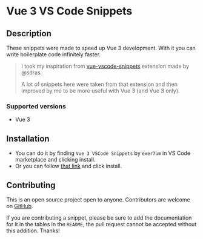 # Vue 3 VS Code Snippets

## Description

These snippets were made to speed up Vue 3 development. With it you can write boilerplate code infinitely faster.

> I took my inspiration from [vue-vscode-snippets](https://github.com/sdras/vue-vscode-snippets) extension made by @sdras.
>
> A lot of snippets here were taken from that extension and then improved by me to be more useful with Vue 3 (and Vue 3 only).

### Supported versions

- Vue 3

## Installation

- You can do it by finding `Vue 3 VSCode Snippets` by `exer7um` in VS Code marketplace and clicking install.
- Or you can follow [that link](https://marketplace.visualstudio.com/items?itemName=exer7um.vue3-vscode-snippets) and click install.

## Contributing

This is an open source project open to anyone. Contributors are welcome on [GitHub](https://github.com/exer7um/vue3-vscode-snippets).

If you are contributing a snippet, please be sure to add the documentation for it in the tables in the `README`, the pull request cannot be accepted without this addition. Thanks!

